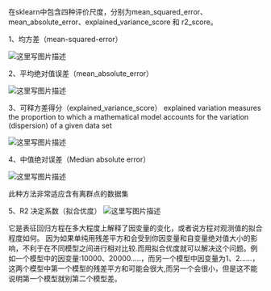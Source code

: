 在sklearn中包含四种评价尺度，分别为mean_squared_error、mean_absolute_error、explained_variance_score 和 r2_score。

1、均方差（mean-squared-error）

![这里写图片描述](https://img-blog.csdn.net/20160420140624059)

2、平均绝对值误差（mean_absolute_error）

![这里写图片描述](https://img-blog.csdn.net/20160420140705013)

3、可释方差得分（explained_variance_score） 
explained variation measures the proportion to which a mathematical model 
accounts for the variation (dispersion) of a given data set

![这里写图片描述](https://img-blog.csdn.net/20160420140735716)

4、中值绝对误差（Median absolute error）

![这里写图片描述](https://img-blog.csdn.net/20160420140810341)

此种方法非常适应含有离群点的数据集

5、R2 决定系数（拟合优度） 
![这里写图片描述](https://img-blog.csdn.net/20160420140839172)

它是表征回归方程在多大程度上解释了因变量的变化，或者说方程对观测值的拟合程度如何。 
因为如果单纯用残差平方和会受到你因变量和自变量绝对值大小的影响，不利于在不同模型之间进行相对比较.而用拟合优度就可以解决这个问题。例如一个模型中的因变量:10000、20000…..，而另一个模型中因变量为1、2……，这两个模型中第一个模型的残差平方和可能会很大,而另一个会很小，但是这不能说明第一个模型就别第二个模型差。